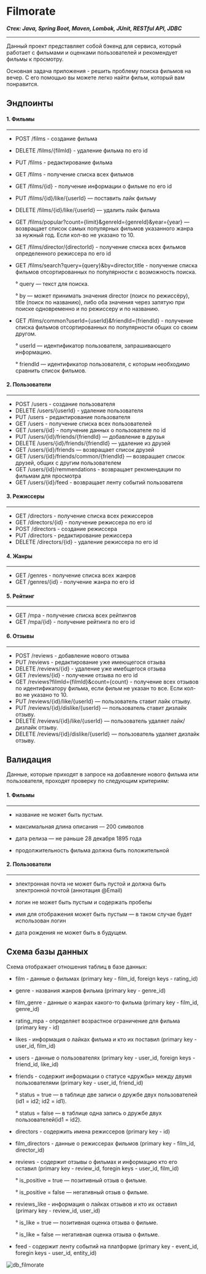 # Filmorate


***Стек: Java, Spring Boot, Maven, Lombok, JUnit, RESTful API, JDBC***

  ---

Данный проект представляет собой бэкенд для сервиса, который работает с фильмами и оценками пользователей и рекомендует фильмы к просмотру.

Основная задача приложения - решить проблему поиска фильмов на вечер. С его помощью вы можете легко найти фильм, который вам понравится.

Эндпоинты
---
#### 1. Фильмы
  ---
+ POST /films - создание фильма
+ DELETE /films/{filmId} - удаление фильма по его id
+ PUT /films - редактирование фильма
+ GET /films - получение списка всех фильмов
+ GET /films/{id} - получение информации о фильме по его id
+ PUT /films/{id}/like/{userId} — поставить лайк фильму
+ DELETE /films/{id}/like/{userId} — удалить лайк фильма
+ GET /films/popular?count={limit}&genreId={genreId}&year={year} — возвращает список самых популярных фильмов указанного жанра за нужный год. Если кол-во не указано то 10.
+ GET /films/director/{directorId} - получение списка всех фильмов определенного режиссера по его id
+ GET /films/search?query={query}&by=director,title - получение списка фильмов отсортированных по популярности с возможность поиска.
  
  ° query — текст для поиска.
  
  ° by — может принимать значения director (поиск по режиссёру), title (поиск по названию), либо оба значения через запятую при поиске одновременно и по режиссеру и по названию.
+ GET /films/common?userId={userId}&friendId={friendId} - получение списка фильмов отсортированных по популярности общих со своим другом.
  
  ° userId — идентификатор пользователя, запрашивающего информацию.
  
  ° friendId — идентификатор пользователя, с которым необходимо сравнить список фильмов.

#### 2. Пользователи
  ---
+ POST /users - создание пользователя
+ DELETE /users/{userId} - удаление пользователя
+ PUT /users - редактирование пользователя
+ GET /users - получение списка всех пользователей
+ GET /users/{id} - получение данных о пользователе по id
+ PUT /users/{id}/friends/{friendId} — добавление в друзья
+ DELETE /users/{id}/friends/{friendId} — удаление из друзей
+ GET /users/{id}/friends — возвращает список друзей
+ GET /users/{id}/friends/common/{friendId} — возвращает список друзей, общих с другим пользователем
+ GET /users/{id}/remmendations - возвращает рекомендации по фильмам для просмотра
+ GET /users/{id}/feed - возвращает ленту событий пользователя

#### 3. Режиссеры
  ---
+ GET /directors - получение списка всех режиссеров
+ GET /directors/{id} - получение режиссера по его id
+ POST /directors - создание режиссера
+ PUT /directors - редактирование режиссера
+ DELETE /directors/{id} - удаление режиссера по его id
  
#### 4. Жанры
  ---
+ GET /genres - получение списка всех жанров
+ GET /genres/{id} - получение жанра по его id

#### 5. Рейтинг
  ---
+ GET /mpa - получение списка всех рейтингов
+ GET /mpa/{id} - получение рейтинга по его id

#### 6. Отзывы
  ---
+ POST /reviews - добавление нового отзыва
+ PUT /reviews - редактирование уже имеющегося отзыва
+ DELETE /reviews/{id} - удаление уже имебщегося отзыва
+ GET /reviews/{id} - получение отзыва по его id
+ GET /reviews?filmId={filmId}&count={count} - получение всех отзывов по идентификатору фильма, если фильм не указан то все. Если кол-во не указано то 10.
+ PUT /reviews/{id}/like/{userId} — пользователь ставит лайк отзыву.
+ PUT /reviews/{id}/dislike/{userId} — пользователь ставит дизлайк отзыву.
+ DELETE /reviews/{id}/like/{userId} — пользователь удаляет лайк/дизлайк отзыву.
+ DELETE /reviews/{id}/dislike/{userId} — пользователь удаляет дизлайк отзыву.

Валидация
  ---
Данные, которые приходят в запросе на добавление нового фильма или пользователя, проходят проверку по следующим критериям:

#### 1. Фильмы
  ---
 + название не может быть пустым.
 
 + максимальная длина описания — 200 символов
 
 + дата релиза — не раньше 28 декабря 1895 года
 
 + продолжительность фильма должна быть положительной

#### 2. Пользователи
  ---
 + электронная почта не может быть пустой и должна быть электронной почтой (аннотация @Email)
 
 + логин не может быть пустым и содержать пробелы
 
 + имя для отображения может быть пустым — в таком случае будет использован логин
 
 + дата рождения не может быть в будущем.

Схема базы данных
  ---
Схема отображает отношения таблиц в базе данных:

+ film - данные о фильмах (primary key - film_id, foreign keys - rating_id)
+ genre - названия жанров фильма (primary key - genre_id)
+ film_genre - данные о жанрах какого-то фильма (primary key - film_id, genre_id)
+ rating_mpa - определяет возрастное ограничение для фильма (primary key - id)
+ likes - информация о лайках фильма и кто их поставил (primary key - user_id, film_id)
+ users - данные о пользователях (primary key - user_id, foreign keys - friend_id, like_id)
+ friends - содержит информации о статусе «дружбы» между двумя пользователями (primary key - user_id, friend_id)
  
  °  status = true — в таблице две записи о дружбе двух пользователей (id1 = id2; id2 = id1).
  
  °  status = false — в таблице одна запись о дружбе двух пользователей(id1 = id2).
+ directors - содержить имена режиссеров (primary key - id)
+ film_directors - данные о режиссерах фильмов (primary key - film_id, director_id)
+ reviews - содержит отзывы о фильмах и информацию кто его оставил (primary key - review_id, foregin keys - user_id, film_id)
  
  °  is_positive = true — позитивный отзыв о фильме.
  
  °  is_positive = false — негативный отзыв о фильме.
+ reviews_like - информация о лайках отзывов и кто их оставил (primary key - review_id, user_id)
  
  °  is_like = true — позитивная оценка отзыва о фильме.
  
  °  is_like = false — негативная оценка отзыва о фильме.
+ feed - содержит ленту событий на платформе (primary key - event_id, foregin keys - user_id, entity_id)

![db_filmorate](https://github.com/CyberCoHuK/java-filmorate/assets/108213849/d23d6d69-5748-4d0d-b18f-6a75f9020de7)

 
 
